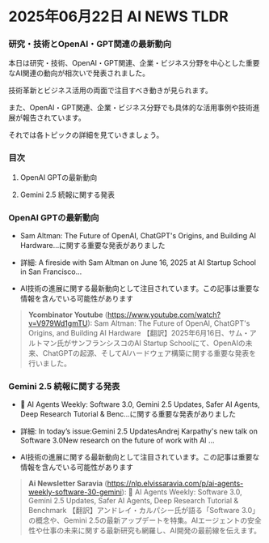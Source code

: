 # 2025年06月22日 AI NEWS TLDR

### 研究・技術とOpenAI・GPT関連の最新動向

本日は研究・技術、OpenAI・GPT関連、企業・ビジネス分野を中心とした重要なAI関連の動向が相次いで発表されました。

技術革新とビジネス活用の両面で注目すべき動きが見られます。

また、OpenAI・GPT関連、企業・ビジネス分野でも具体的な活用事例や技術進展が報告されています。

それでは各トピックの詳細を見ていきましょう。

### 目次

1. OpenAI GPTの最新動向

2. Gemini 2.5 続報に関する発表

### OpenAI GPTの最新動向

- Sam Altman: The Future of OpenAI, ChatGPT's Origins, and Building AI Hardware...に関する重要な発表がありました

- 詳細: A fireside with Sam Altman on June 16, 2025 at AI Startup School in San Francisco...

- AI技術の進展に関する最新動向として注目されています。この記事は重要な情報を含んでいる可能性があります

> **Ycombinator Youtube** (https://www.youtube.com/watch?v=V979Wd1gmTU): Sam Altman: The Future of OpenAI, ChatGPT's Origins, and Building AI Hardware
> 【翻訳】2025年6月16日、サム・アルトマン氏がサンフランシスコのAI Startup Schoolにて、OpenAIの未来、ChatGPTの起源、そしてAIハードウェア構築に関する重要な発表を行いました。

### Gemini 2.5 続報に関する発表

- 🤖 AI Agents Weekly: Software 3.0, Gemini 2.5 Updates, Safer AI Agents, Deep Research Tutorial & Benc...に関する重要な発表がありました

- 詳細: In today’s issue:Gemini 2.5 UpdatesAndrej Karpathy's new talk on Software 3.0New research on the future of work with AI ...

- AI技術の進展に関する最新動向として注目されています。この記事は重要な情報を含んでいる可能性があります

> **Ai Newsletter Saravia** (https://nlp.elvissaravia.com/p/ai-agents-weekly-software-30-gemini): 🤖 AI Agents Weekly: Software 3.0, Gemini 2.5 Updates, Safer AI Agents, Deep Research Tutorial & Benchmark
> 【翻訳】アンドレイ・カルパシー氏が語る「Software 3.0」の概念や、Gemini 2.5の最新アップデートを特集。AIエージェントの安全性や仕事の未来に関する最新研究も網羅し、AI開発の最前線を伝えます。


